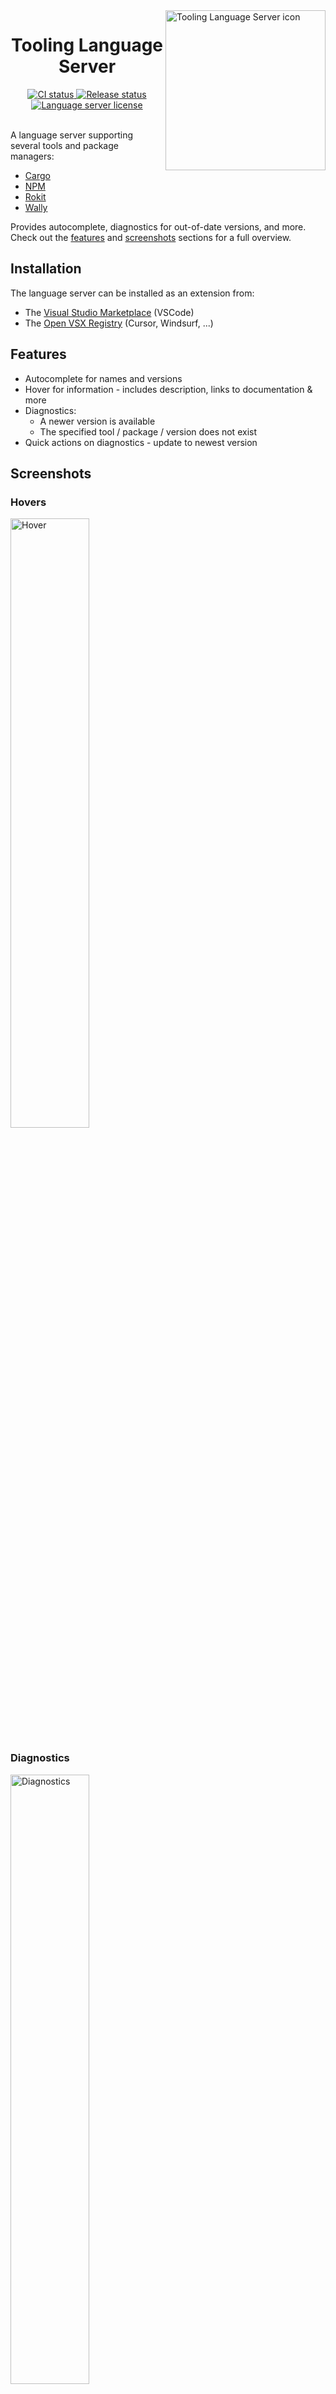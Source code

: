 <!-- markdownlint-disable MD033 -->
<!-- markdownlint-disable MD041 -->

<img align="right" width="256" src="assets/icon-256.png" alt="Tooling Language Server icon" />

<h1 align="center">Tooling Language Server</h1>

<div align="center">
  <a href="https://github.com/filiptibell/tooling-language-server/actions">
    <img src="https://shields.io/endpoint?url=https://badges.readysetplay.io/workflow/filiptibell/tooling-language-server/ci.yaml" alt="CI status" />
  </a>
  <a href="https://github.com/filiptibell/tooling-language-server/actions">
    <img src="https://shields.io/endpoint?url=https://badges.readysetplay.io/workflow/filiptibell/tooling-language-server/release.yaml" alt="Release status" />
  </a>
  <a href="https://github.com/filiptibell/tooling-language-server/blob/main/LICENSE.txt">
    <img src="https://img.shields.io/github/license/filiptibell/tooling-language-server.svg?label=License&color=informational" alt="Language server license" />
  </a>
</div>

<br/>

A language server supporting several tools and package managers:

- [Cargo](https://crates.io)
- [NPM](https://www.npmjs.com)
- [Rokit](https://github.com/rojo-rbx/rokit)
- [Wally](https://github.com/UpliftGames/wally)

Provides autocomplete, diagnostics for out-of-date versions, and more. <br/>
Check out the [features](#features) and [screenshots](#screenshots) sections for a full overview.

## Installation

The language server can be installed as an extension from:

- The [Visual Studio Marketplace](https://marketplace.visualstudio.com/items?itemName=filiptibell.tooling-language-server) (VSCode)
- The [Open VSX Registry](https://open-vsx.org/extension/filiptibell/tooling-language-server) (Cursor, Windsurf, ...)

## Features

- Autocomplete for names and versions
- Hover for information - includes description, links to documentation & more
- Diagnostics:
  - A newer version is available
  - The specified tool / package / version does not exist
- Quick actions on diagnostics - update to newest version

## Screenshots

### Hovers

<img src="assets/screenshots/cargo-screenshot-hover.png" alt="Hover" height="50%" width="50%" />

### Diagnostics

<img src="assets/screenshots/cargo-screenshot-diagnostics.png" alt="Diagnostics" height="50%" width="50%" />

### Completions

<img src="assets/screenshots/cargo-screenshot-completions.png" alt="Completions" height="50%" width="50%" />

## Development

The VSCode extension can be compiled and installed locally:

1. Clone the repository
2. Install [Just], [Rust], [VSCE] and the [VSCode CLI]
3. Run `just vscode-install` in the repository to install the extension

[Just]: https://github.com/casey/just
[Rust]: https://www.rust-lang.org/tools/install
[VSCE]: https://github.com/microsoft/vscode-vsce
[VSCode CLI]: https://code.visualstudio.com/docs/editor/command-line
